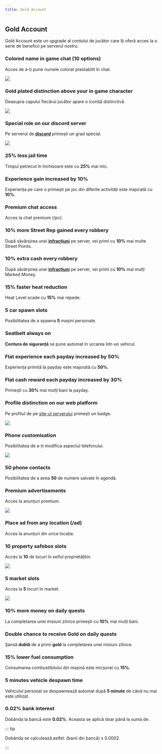 ```yaml
---
title: Gold Account
---
```


## Gold  Account 

Gold Account este un upgrade al contului de jucător care îți oferă acces la o serie de beneficii pe serverul nostru.

### Colored name in game chat (10 options) 

Acces de a-ți pune numele colorat prestabilit în chat.

<Image src="https://i.imgur.com/fC46NWZ.png" />

### Gold plated distinction above your in game character

Deasupra capului fiecărui jucător <PremiumSubscription type='gold' /> apare o iconiță distinctivă.

<Image src="https://i.imgur.com/T15bEAD.png" />

### Special role on our discord server

Pe serverul de [**discord**](liberty.mp/discord) primești un grad special.

<Image src="https://i.imgur.com/038oVrr.png" />

###  25% less jail time

Timpul petrecut în închisoare este cu **25%** mai mic.

### Experience gain increased by 10%

Experiența pe care o primești pe joc din diferite activități este majorată cu **10%**.

### Premium chat access

Acces la chat premium (/pc).

### 10% more Street Rep gained every robbery

După săvârșirea unei [**infracțiuni**](../../illegal-activities/) pe server, vei primi cu **10%** mai multe Street Points.

### 10% extra cash every robbery

După săvârșirea unei [**infracțiuni**](../../illegal-activities/) pe server, vei primi cu **10%** mai mulți Marked Money.

### 15% faster heat reduction

Heat Level scade cu **15%** mai repede.

###  5 car spawn slots

Posibilitatea de a spawna **5** mașini personale.

### Seatbelt always on

**Centura de siguranță** se pune automat în urcarea într-un vehicul.

### Flat experience each payday increased by 50%

Experiența primită la payday este majorată cu **50%**.

### Flat cash reward each payday increased by 30%

Primești cu **30%** mai mulți bani la payday. 

### Profile distinction on our web platform

Pe profilul de pe [site-ul serverului](https://ucp.liberty.mp/) primești un badge.

<Image src="https://i.imgur.com/lSYQVD9.png" />

### Phone customisation

Posibilitatea de a-ți modifica aspectul telefonului.

<Image src="https://i.imgur.com/QzjWRW3.png" />

### 50 phone contacts

Posibilitatea de a avea **50** de numere salvate în agendă.

### Premium advertisements

Acces la anunțuri premium. 

<Image src="https://i.imgur.com/AyQFMkU.png" />

###  Place ad from any location (/ad)

Acces la anunțuri din orice locație.

###  10 property safebox slots

Acces la **10** de locuri în seiful proprietăților.

<Image src="https://i.imgur.com/LwnpzGP.png" />

###  5 market slots

Acces la **5** locuri în market.

<Image src="https://i.imgur.com/Kwtahpt.png" />

### 10% more money on daily quests

La completarea unei misiuni zilnice primești cu **10%** mai mulți bani.

### Double chance to receive Gold on daily quests

Șansă **dublă** de a primi **gold** la completarea unei misiuni zilnice.

###  15% lower fuel consumption

Consumarea combustibilului din mașină este micșorat cu **15%**.

### 5 minutes vehicle despawn time

Vehiculul personal se despawnează automat după **5 minute** de când nu mai este utilizat.

### 0.02% bank interest

Dobânda la bancă este **0.02%**. Aceasta se aplică doar până la suma de <Dinero :amount="2_000_000" />.

::: tip 

Dobânda se calculează astfel: (banii din bancă) x 0.0002.

:::
